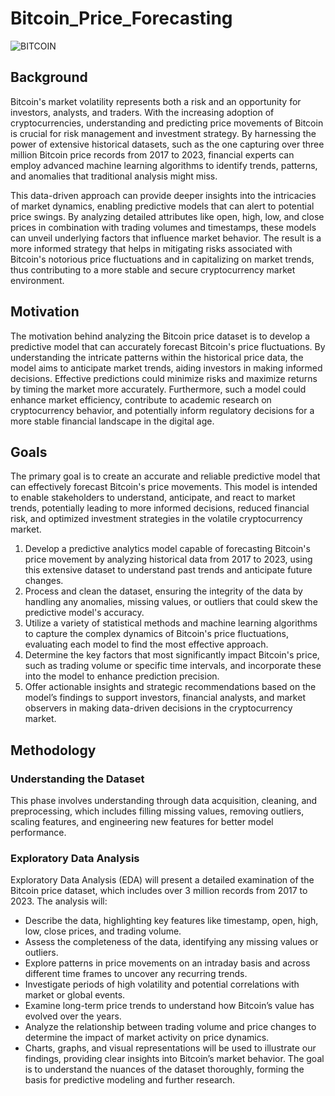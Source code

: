 # Bitcoin_Price_Forecasting

![BITCOIN](https://github.com/23Soham/Bitcoin_Price_Forecasting/assets/144841969/f494dc84-991d-4516-a453-18a4c8a1abfc)


## **Background**
Bitcoin's market volatility represents both a risk and an opportunity for investors, analysts, and traders. With the increasing adoption of cryptocurrencies, understanding and predicting price movements of Bitcoin is crucial for risk management and investment strategy. By harnessing the power of extensive historical datasets, such as the one capturing over three million Bitcoin price records from 2017 to 2023, financial experts can employ advanced machine learning algorithms to identify trends, patterns, and anomalies that traditional analysis might miss.

This data-driven approach can provide deeper insights into the intricacies of market dynamics, enabling predictive models that can alert to potential price swings. By analyzing detailed attributes like open, high, low, and close prices in combination with trading volumes and timestamps, these models can unveil underlying factors that influence market behavior. The result is a more informed strategy that helps in mitigating risks associated with Bitcoin's notorious price fluctuations and in capitalizing on market trends, thus contributing to a more stable and secure cryptocurrency market environment.

## **Motivation**
The motivation behind analyzing the Bitcoin price dataset is to develop a predictive model that can accurately forecast Bitcoin's price fluctuations. By understanding the intricate patterns within the historical price data, the model aims to anticipate market trends, aiding investors in making informed decisions. Effective predictions could minimize risks and maximize returns by timing the market more accurately. Furthermore, such a model could enhance market efficiency, contribute to academic research on cryptocurrency behavior, and potentially inform regulatory decisions for a more stable financial landscape in the digital age.

## **Goals**
The primary goal is to create an accurate and reliable predictive model that can effectively forecast Bitcoin's price movements. This model is intended to enable stakeholders to understand, anticipate, and react to market trends, potentially leading to more informed decisions, reduced financial risk, and optimized investment strategies in the volatile cryptocurrency market.

1. Develop a predictive analytics model capable of forecasting Bitcoin's price movement by analyzing historical data from 2017 to 2023, using this extensive dataset to understand past trends and anticipate future changes.
2. Process and clean the dataset, ensuring the integrity of the data by handling any anomalies, missing values, or outliers that could skew the predictive model's accuracy.
3. Utilize a variety of statistical methods and machine learning algorithms to capture the complex dynamics of Bitcoin's price fluctuations, evaluating each model to find the most effective approach.
4. Determine the key factors that most significantly impact Bitcoin's price, such as trading volume or specific time intervals, and incorporate these into the model to enhance prediction precision.
5. Offer actionable insights and strategic recommendations based on the model’s findings to support investors, financial analysts, and market observers in making data-driven decisions in the cryptocurrency market.

## **Methodology**

### **Understanding the Dataset**
This phase involves understanding through data acquisition, cleaning, and preprocessing, which includes filling missing values, removing outliers, scaling features, and engineering new features for better model performance.

### **Exploratory Data Analysis**
Exploratory Data Analysis (EDA) will present a detailed examination of the Bitcoin price dataset, which includes over 3 million records from 2017 to 2023. The analysis will:

- Describe the data, highlighting key features like timestamp, open, high, low, close prices, and trading volume.
- Assess the completeness of the data, identifying any missing values or outliers.
- Explore patterns in price movements on an intraday basis and across different time frames to uncover any recurring trends.
- Investigate periods of high volatility and potential correlations with market or global events.
- Examine long-term price trends to understand how Bitcoin’s value has evolved over the years.
- Analyze the relationship between trading volume and price changes to determine the impact of market activity on price dynamics.
- Charts, graphs, and visual representations will be used to illustrate our findings, providing clear insights into Bitcoin’s market behavior. The goal is to understand the nuances of the dataset thoroughly, forming the basis for predictive modeling and further research.
